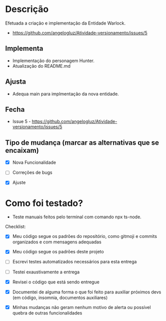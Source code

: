 # Descrição
Efetuada a criação e implementação da Entidade Warlock. 
- https://github.com/angelogluz/Atividade-versionamento/issues/5


## Implementa
- Implementação do personagem Hunter.
- Atualização do README.md

## Ajusta
- Adequa main para implmentação da nova entidade.


## Fecha
- Issue 5 - https://github.com/angelogluz/Atividade-versionamento/issues/5

## Tipo de mudança (marcar as alternativas que se encaixam)
- [X] Nova Funcionalidade
- [ ] Correções de bugs
- [X] Ajuste


# Como foi testado?
- Teste manuais feitos pelo terminal com comando npx ts-node.


Checklist:
- [x] Meu código segue os padrões do repositório, como gitmoji e commits organizados e com mensagens adequadas
- [x] Meu código segue os padrões deste projeto
- [ ] Escrevi testes automatizados necessários para esta entrega
- [ ] Testei exaustivamente a entrega
- [x] Revisei o código que está sendo entregue
- [x] Documentei de alguma forma o que foi feito para auxiliar próximos devs (em código, insomnia, documentos auxiliares)
- [x] Minhas mudanças não geram nenhum motivo de alerta ou possível quebra de outras funcionalidades

